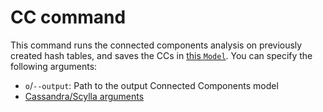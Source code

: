 # CC command

This command runs the connected components analysis on previously created hash tables,
and saves the CCs in [this `Model`](/doc/model/cc.md). You can specify the following arguments:

- `o`/`--output`: Path to the output Connected Components model
- [Cassandra/Scylla arguments](db.md)

